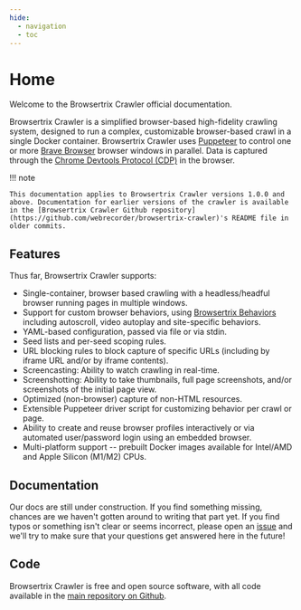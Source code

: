 ```yaml
---
hide:
  - navigation
  - toc
---
```


# Home

Welcome to the Browsertrix Crawler official documentation.

Browsertrix Crawler is a simplified browser-based high-fidelity crawling system, designed to run a complex, customizable browser-based crawl in a single Docker container. Browsertrix Crawler uses [Puppeteer](https://github.com/puppeteer/puppeteer) to control one or more [Brave Browser](https://brave.com/) browser windows in parallel. Data is captured through the [Chrome Devtools Protocol (CDP)](https://chromedevtools.github.io/devtools-protocol/) in the browser.


!!! note

    This documentation applies to Browsertrix Crawler versions 1.0.0 and above. Documentation for earlier versions of the crawler is available in the [Browsertrix Crawler Github repository](https://github.com/webrecorder/browsertrix-crawler)'s README file in older commits.


## Features

Thus far, Browsertrix Crawler supports:

- Single-container, browser based crawling with a headless/headful browser running pages in multiple windows.
- Support for custom browser behaviors, using [Browsertrix Behaviors](https://github.com/webrecorder/browsertrix-behaviors) including autoscroll, video autoplay and site-specific behaviors.
- YAML-based configuration, passed via file or via stdin.
- Seed lists and per-seed scoping rules.
- URL blocking rules to block capture of specific URLs (including by iframe URL and/or by iframe contents).
- Screencasting: Ability to watch crawling in real-time.
- Screenshotting: Ability to take thumbnails, full page screenshots, and/or screenshots of the initial page view.
- Optimized (non-browser) capture of non-HTML resources.
- Extensible Puppeteer driver script for customizing behavior per crawl or page.
- Ability to create and reuse browser profiles interactively or via automated user/password login using an embedded browser.
- Multi-platform support -- prebuilt Docker images available for Intel/AMD and Apple Silicon (M1/M2) CPUs.

## Documentation

Our docs are still under construction. If you find something missing, chances are we haven't gotten around to writing that part yet. If you find typos or something isn't clear or seems incorrect, please open an [issue](https://github.com/webrecorder/browsertrix-crawler/issues?q=is%3Aissue+is%3Aopen+sort%3Aupdated-desc) and we'll try to make sure that your questions get answered here in the future!

## Code

Browsertrix Crawler is free and open source software, with all code available in the [main repository on Github](https://github.com/webrecorder/browsertrix-crawler).
